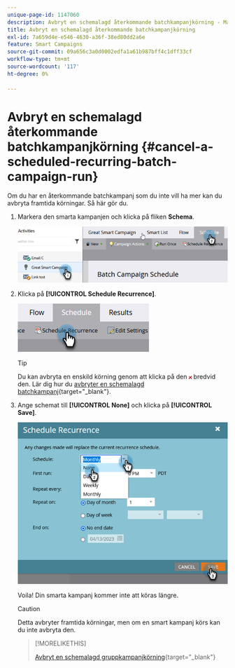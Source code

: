 ```yaml
---
unique-page-id: 1147060
description: Avbryt en schemalagd återkommande batchkampanjkörning - Marketo Docs - produktdokumentation
title: Avbryt en schemalagd återkommande batchkampanjkörning
exl-id: 7a659d4e-e546-4630-a36f-38ed80dd2a6e
feature: Smart Campaigns
source-git-commit: 09a656c3a0d0002edfa1a61b987bff4c1dff33cf
workflow-type: tm+mt
source-wordcount: '117'
ht-degree: 0%

---
```


# Avbryt en schemalagd återkommande batchkampanjkörning {#cancel-a-scheduled-recurring-batch-campaign-run}

Om du har en återkommande batchkampanj som du inte vill ha mer kan du avbryta framtida körningar. Så här gör du.

1. Markera den smarta kampanjen och klicka på fliken **Schema**.

   ![](assets/cancel-a-scheduled-recurring-batch-campaign-run-1.png)

1. Klicka på **[!UICONTROL Schedule Recurrence]**.

   ![](assets/cancel-a-scheduled-recurring-batch-campaign-run-2.png)

   >[!TIP]
   >
   >Du kan avbryta en enskild körning genom att klicka på den ![röda x](assets/cancel-a-scheduled-recurring-batch-campaign-run-3.png) bredvid den. Lär dig hur du [avbryter en schemalagd batchkampanj](/help/marketo/product-docs/core-marketo-concepts/smart-campaigns/using-smart-campaigns/cancel-a-scheduled-batch-campaign-run.md){target="_blank"}.

1. Ange schemat till **[!UICONTROL None]** och klicka på **[!UICONTROL Save]**.

   ![](assets/cancel-a-scheduled-recurring-batch-campaign-run-4.png)

   Voila! Din smarta kampanj kommer inte att köras längre.

   >[!CAUTION]
   >
   >Detta avbryter framtida körningar, men om en smart kampanj körs kan du inte avbryta den.

   >[!MORELIKETHIS]
   >
   >[Avbryt en schemalagd gruppkampanjkörning](/help/marketo/product-docs/core-marketo-concepts/smart-campaigns/using-smart-campaigns/cancel-a-scheduled-batch-campaign-run.md){target="_blank"}
